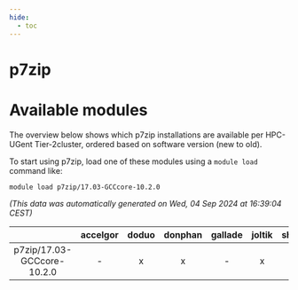 ```yaml
---
hide:
  - toc
---
```


p7zip
=====

# Available modules


The overview below shows which p7zip installations are available per HPC-UGent Tier-2cluster, ordered based on software version (new to old).

To start using p7zip, load one of these modules using a `module load` command like:

```shell
module load p7zip/17.03-GCCcore-10.2.0
```

*(This data was automatically generated on Wed, 04 Sep 2024 at 16:39:04 CEST)*  

| |accelgor|doduo|donphan|gallade|joltik|shinx|skitty|
| :---: | :---: | :---: | :---: | :---: | :---: | :---: | :---: |
|p7zip/17.03-GCCcore-10.2.0|-|x|x|-|x|-|x|
